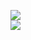 [![](https://img.shields.io/badge/Made%20With-Github%20Spray-lightgrey.svg?style=for-the-badge&logo=github)](https://github.com/Annihil/github-spray#30483)  
[![](https://i.imgur.com/2DrTn0Z.gif)](https://github.com/Annihil/github-spray)